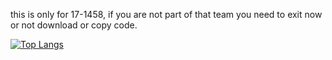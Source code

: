 this is only for 17-1458, if you are not part of that team you need to exit now or not download or copy code.

[![Top Langs](https://github-readme-stats.vercel.app/api/top-langs/?username=Dragontamer7866&repo=Cyberpatriots24-25&theme=ambient_gradient)](https://github.com/Dragontamer7866/Cyberpatriots24-25)
